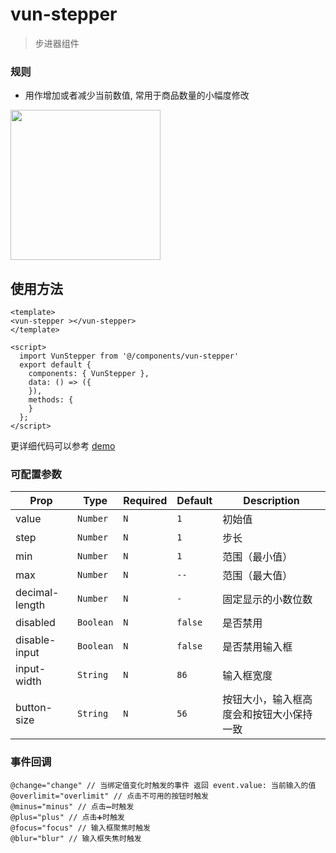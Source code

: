 # vun-stepper 

>  步进器组件

### 规则
- 用作增加或者减少当前数值, 常用于商品数量的小幅度修改

<img src="https://github.com/wasdokij/vant-uni-nvue/blob/master/static/gif/steooer.gif?raw=true" width="240"/>

## 使用方法

```vue
<template>
<vun-stepper ></vun-stepper>
</template>

<script>
  import VunStepper from '@/components/vun-stepper'
  export default {
    components: { VunStepper },
    data: () => ({
    }),
    methods: {
    }
  };
</script>
```

更详细代码可以参考 [demo](https://github.com/alibaba/weex-ui/blob/master/example/stepper/index.vue)


### 可配置参数

| Prop | Type | Required | Default | Description |
|-------------|------------|--------|-----|-----|
| value | `Number` |`N`| `1` | 初始值 |
| step | `Number` |`N`| `1` | 步长  |
| min | `Number` |`N`| `1` | 范围（最小值） |
| max | `Number` | `N`|`--` | 范围（最大值） |
| decimal-length | `Number` | `N`|`-` | 固定显示的小数位数 |
| disabled | `Boolean` |`N`| `false` | 是否禁用 |
| disable-input | `Boolean` |`N`| `false` | 是否禁用输入框 |
| input-width | `String` |`N`| `86` | 输入框宽度 |
| button-size | `String` |`N`| `56` | 按钮大小，输入框高度会和按钮大小保持一致 |


### 事件回调

```
@change="change" // 当绑定值变化时触发的事件 返回 event.value: 当前输入的值
@overlimit="overlimit" // 点击不可用的按钮时触发
@minus="minus" // 点击➖时触发
@plus="plus" // 点击➕时触发
@focus="focus" // 输入框聚焦时触发
@blur="blur" // 输入框失焦时触发
```
